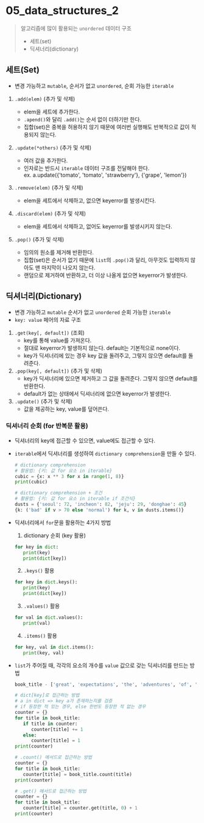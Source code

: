 # 05_data_structures_2

> 알고리즘에 많이 활용되는 `unordered` 데이터 구조
> - 세트(set)
> - 딕셔너리(dictionary)



## 세트(Set)
- 변경 가능하고 `mutable`, 순서가 없고 `unordered`, 순회 가능한 `iterable`
1. `.add(elem)` (추가 및 삭제)
	- elem을 세트에 추가한다.
   - `.apend()`와 달리 `.add()`는 순서 없이 더하기만 한다.
   - 집합(set)은 중복을 허용하지 않기 때문에 여러번 실행해도 반복적으로 값이 적용되지 않는다.

2. `.update(*others)` (추가 및 삭제)
	- 여러 값을 추가한다.
	- 인자로는 반드시 `iterable` 데이터 구조를 전달해야 한다.\
		ex. a.update({'tomato', 'tomato', 'strawberry'}, {'grape', 'lemon'})

3. `.remove(elem)` (추가 및 삭제)
	- elem을 세트에서 삭제하고, 없으면 keyerror를 발생시킨다.

4. `.discard(elem)` (추가 및 삭제)
	- elem을 세트에서 삭제하고, 없어도 keyerror를 발생시키지 않는다.

5. `.pop()` (추가 및 삭제)
	- 임의의 원소를 제거해 반환한다.
   - 집합(set)은 순서가 없기 때문에 `list`의 `.pop()`과 달리, 아무것도 입력하지 않아도 맨 마지막이 나오지 않는다.
   - 랜덤으로 제거하여 반환하고, 더 이상 나올게 없으면 keyerror가 발생한다.



## 딕셔너리(Dictionary)
- 변경 가능하고 `mutable` 순서가 없고 `unordered` 순회 가능한 `iterable`
- `key: value` 페어의 자료 구조
1. `.get(key[, default])` (조회)
	- key를 통해 value를 가져온다.
	- 절대로 keyerror가 발생하지 않는다. default는 기본적으로 none이다.
	- key가 딕셔너리에 있는 경우 key 값을 돌려주고, 그렇지 않으면 default를 돌려준다.
2. `.pop(key[, default])` (추가 및 삭제)
	- key가 딕셔너리에 있으면 제거하고 그 값을 돌려준다. 그렇지 않으면 default를 반환한다.
	- default가 없는 상태에서 딕셔너리에 없으면 keyerror가 발생한다.
3. `.update()` (추가 및 삭제)
	- 값을 제공하는 key, value를 덮어쓴다.


### 딕셔너리 순회 (for 반복문 활용)
- 딕셔너리의 key에 접근할 수 있으면, value에도 접근할 수 있다.
- `iterable`에서 딕셔너리를 생성하여 `dictionary comprehension`을 만들 수 있다.
   ```py
   # dictionary comprehension
   # 활용법: {키: 값 for 요소 in iterable}
   cubic = {x: x ** 3 for x in range(1, 8)}
   print(cubic)

   # dictionary comprehension + 조건
   # 활용법: {키: 값 for 요소 in iterable if 조건식}
   dusts = {'seoul': 72, 'incheon': 82, 'jeju': 29, 'donghae': 45}
   {k: ('bad' if v > 70 else 'normal') for k, v in dusts.items()}
   ```
- 딕셔너리에서 `for`문을 활용하는 4가지 방법
	1. dictionary 순회 (key 활용)
   ```py
   for key in dict:
      print(key)
      print(dict[key])
   ```

	2. `.keys()` 활용
   ```py
   for key in dict.keys():
      print(key)
      print(dict[key])
   ```

	3. `.values()` 활용
   ```py
   for val in dict.values():
      print(val)
   ```

	4. `.items()` 활용
   ```py
   for key, val in dict.items():
      print(key, val)
   ```

- `list`가 주어질 때, 각각의 요소의 개수를 `value` 값으로 갖는 딕셔너리를 만드는 방법
   ```py
   book_title - ['great', 'expectations', 'the', 'adventures', 'of', 'sherlock' 'holmes', 'the', 'great', 'gasby', 'hamlet', 'huckleberry', 'fin']

   # dict[key]로 접근하는 방법
   # a in dict => key a가 존재하는지를 검증
   # if 등장한 적 있는 경우, else 한번도 등장한 적 없는 경우
   counter = {}
   for title in book_title:
      if title in counter:
         counter[title] += 1
      else:
         counter[title] = 1
   print(counter)

   # .count() 메서드로 접근하는 방법
   counter = {}
   for title in book_title:
      counter[title] = book_title.count(title)
   print(counter)

   # .get() 메서드로 접근하는 방법
   counter = {}
   for title in book_title:
      counter[title] = counter.get(title, 0) + 1
   print(counter)
   ```
